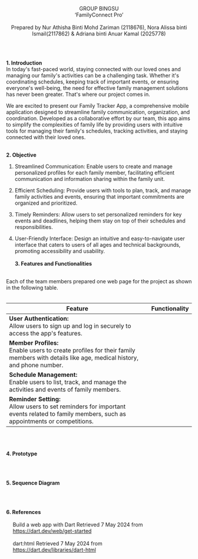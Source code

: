 <p align="center">
GROUP BINGSU
  <br>‘FamilyConnect Pro’<br><br>
Prepared by Nur Athisha Binti Mohd Zariman (2118676), Nora Alissa binti Ismail(2117862) & Adriana binti Anuar Kamal (2025778)<br><br>

</p><br>

**1. Introduction**
<br>
          In today's fast-paced world, staying connected with our loved ones and managing our family's activities can be a challenging task. Whether it's coordinating schedules, keeping track of important events, or ensuring everyone's well-being, the need for effective family management solutions has never been greater. That's where our project comes in.

We are excited to present our Family Tracker App, a comprehensive mobile application designed to streamline family communication, organization, and coordination. Developed as a collaborative effort by our team, this app aims to simplify the complexities of family life by providing users with intuitive tools for managing their family's schedules, tracking activities, and staying connected with their loved ones.
<br><br>

**2. Objective**
<br>
1. Streamlined Communication: Enable users to create and manage personalized profiles for each family member, facilitating efficient communication and information sharing within the family unit.

2. Efficient Scheduling: Provide users with tools to plan, track, and manage family activities and events, ensuring that important commitments are organized and prioritized.

3. Timely Reminders: Allow users to set personalized reminders for key events and deadlines, helping them stay on top of their schedules and responsibilities.

4. User-Friendly Interface: Design an intuitive and easy-to-navigate user interface that caters to users of all ages and technical backgrounds, promoting accessibility and usability.
<br><br>
**3. Features and Functionalities**
<br>
Each of the team members prepared one web page for the project as shown in the following table. <br><br>

| **Feature** | **Functionality** |
|----------|------------------|
| **User Authentication:** <br> Allow users to sign up and log in securely to access the app's features.| |
| **Member Profiles:** <br> Enable users to create profiles for their family members with details like age, medical history, and phone number.| |
| **Schedule Management:** <br> Enable users to list, track, and manage the activities and events of family members.| |
| **Reminder Setting:** <br> Allow users to set reminders for important events related to family members, such as appointments or competitions.| |

<br><br>

**4. Prototype**
<br>


<br><br>

**5. Sequence Diagram**
<br>


<br><br>

**6. References**
<br><br>
&emsp; Build a web app with Dart Retrieved 7 May 2024 from <br> &emsp; https://dart.dev/web/get-started
<br><br>
&emsp; dart:html Retrieved 7 May 2024 from <br> &emsp; https://dart.dev/libraries/dart-html
<br><br>



